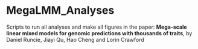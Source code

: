 # MegaLMM_Analyses

Scripts to run all analyses and make all figures in the paper: **Mega-scale linear mixed models for genomic predictions with thousands of traits**, by Daniel Runcie, Jiayi Qu, Hao Cheng and Lorin Crawford



